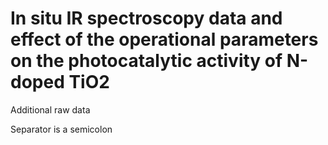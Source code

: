 # In situ IR spectroscopy data and effect of the operational parameters on the photocatalytic activity of N-doped TiO2
Additional raw data

Separator is a semicolon
